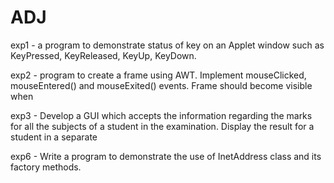 # ADJ

exp1 -  a program to demonstrate status of key on an Applet window such as KeyPressed, KeyReleased, KeyUp, KeyDown. <br>


exp2 - program to create a frame using AWT. Implement mouseClicked, mouseEntered() and mouseExited() events. Frame should become visible when <br>


exp3 - Develop a GUI which accepts the information regarding the marks for all the subjects of a student in the examination. Display the result for a student in a separate<br>


exp6 - Write a program to demonstrate the use of InetAddress class and its factory methods.
